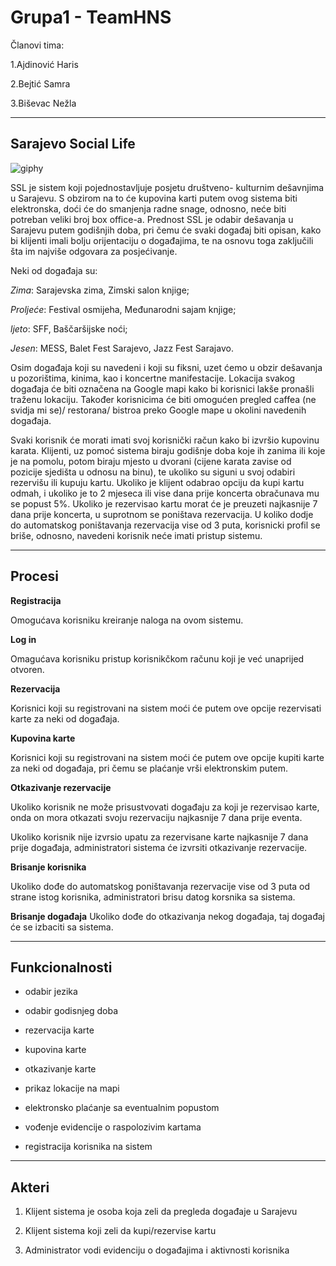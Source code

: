# Grupa1 - TeamHNS

Članovi tima:

1.Ajdinović Haris

2.Bejtić Samra

3.Biševac Nežla

---
## Sarajevo Social Life


![giphy](https://user-images.githubusercontent.com/37189397/37556734-4f201432-29fa-11e8-9741-1105968de6ce.gif)


SSL je sistem koji pojednostavljuje posjetu društveno- kulturnim dešavnjima u Sarajevu. S obzirom na to će kupovina karti putem ovog sistema biti elektronska, doći će do smanjenja radne snage, odnosno, neće biti potreban veliki broj box office-a. Prednost SSL je odabir dešavanja u Sarajevu putem godišnjih doba, pri čemu će svaki događaj biti opisan, kako bi klijenti imali bolju orijentaciju o događajima, te na osnovu toga zaključili šta im najviše odgovara za posjećivanje. 

Neki od događaja su: 

*Zima*: Sarajevska zima, Zimski salon knjige; 

*Proljeće*: Festival osmijeha, Međunarodni sajam knjige;

*ljeto*: SFF, Baščaršijske noći; 

*Jesen*: MESS, Balet Fest Sarajevo, Jazz Fest Sarajavo. 

Osim događaja koji su navedeni i koji su fiksni, uzet ćemo u obzir dešavanja u pozorištima, kinima, kao i koncertne manifestacije. 
Lokacija svakog događaja će biti označena na Google mapi kako bi korisnici lakše pronašli traženu lokaciju.
Također korisnicima će biti omogućen pregled caffea (ne svidja mi se)/ restorana/ bistroa preko Google mape u okolini navedenih događaja.

Svaki korisnik će morati imati svoj korisnički račun kako bi izvršio kupovinu karata.
Klijenti, uz pomoć sistema biraju godišnje doba koje ih zanima ili koje je na pomolu, potom biraju mjesto u dvorani (cijene karata zavise od pozicije sjedišta u odnosu na binu), te ukoliko su siguni u svoj odabiri rezervišu ili kupuju kartu. Ukoliko je klijent odabrao opciju da kupi kartu odmah, i ukoliko je to 2 mjeseca ili vise dana prije koncerta obračunava mu se popust 5%. Ukoliko je rezervisao kartu morat će je preuzeti najkasnije 7 dana prije koncerta, u suprotnom se poništava rezervacija. U koliko dodje do automatskog poništavanja rezervacija vise od 3 puta, korisnicki profil se briše, odnosno, navedeni korisnik neće imati pristup sistemu.

---
## Procesi


**Registracija**

Omogućava korisniku kreiranje naloga na ovom sistemu.

**Log in**

Omagućava korisniku pristup korisnikčkom računu koji je već unaprijed otvoren.

**Rezervacija**

Korisnici koji su registrovani na sistem moći će putem ove opcije rezervisati karte za neki od događaja.

**Kupovina karte**

Korisnici koji su registrovani na sistem moći će putem ove opcije kupiti karte za neki od događaja, pri čemu se plaćanje vrši elektronskim putem.

**Otkazivanje rezervacije**

Ukoliko korisnik ne može prisustvovati događaju za koji je rezervisao karte, onda on mora otkazati svoju rezervaciju najkasnije 7 dana prije eventa.

Ukoliko korisnik nije izvrsio upatu za rezervisane karte najkasnije 7 dana prije događaja, administratori sistema će izvrsiti otkazivanje rezervacije.


**Brisanje korisnika**

Ukoliko dođe do automatskog poništavanja rezervacije vise od 3 puta od strane istog korisnika, administratori brisu datog korsnika sa sistema.

**Brisanje događaja**
Ukoliko dođe do otkazivanja nekog događaja, taj događaj će se izbaciti sa sistema.

---

## Funkcionalnosti

* odabir jezika

* odabir godisnjeg doba

* rezervacija karte

* kupovina karte

* otkazivanje karte

* prikaz lokacije na mapi

* elektronsko plaćanje sa eventualnim popustom

* vođenje evidencije o raspolozivim kartama

* registracija korisnika na sistem

---

## Akteri

1. Klijent sistema je osoba koja zeli da pregleda događaje u Sarajevu

2. Klijent sistema koji zeli da kupi/rezervise kartu

3. Administrator vodi evidenciju o događajima i aktivnosti korisnika





